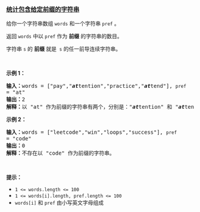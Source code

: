 ### [统计包含给定前缀的字符串](https://leetcode-cn.com/problems/counting-words-with-a-given-prefix)

<p>给你一个字符串数组 <code>words</code> 和一个字符串 <code>pref</code> 。</p>

<p>返回 <code>words</code><em> </em>中以 <code>pref</code> 作为 <strong>前缀</strong> 的字符串的数目。</p>

<p>字符串 <code>s</code> 的 <strong>前缀</strong> 就是&nbsp; <code>s</code> 的任一前导连续字符串。</p>

<p>&nbsp;</p>

<p><strong>示例 1：</strong></p>

<pre><strong>输入：</strong>words = ["pay","<em><strong>at</strong></em>tention","practice","<em><strong>at</strong></em>tend"], <code>pref </code>= "at"
<strong>输出：</strong>2
<strong>解释：</strong>以 "at" 作为前缀的字符串有两个，分别是："<em><strong>at</strong></em>tention" 和 "<em><strong>at</strong></em>tend" 。
</pre>

<p><strong>示例 2：</strong></p>

<pre><strong>输入：</strong>words = ["leetcode","win","loops","success"], <code>pref </code>= "code"
<strong>输出：</strong>0
<strong>解释：</strong>不存在以 "code" 作为前缀的字符串。
</pre>

<p>&nbsp;</p>

<p><strong>提示：</strong></p>

<ul>
	<li><code>1 &lt;= words.length &lt;= 100</code></li>
	<li><code>1 &lt;= words[i].length, pref.length &lt;= 100</code></li>
	<li><code>words[i]</code> 和 <code>pref</code> 由小写英文字母组成</li>
</ul>
